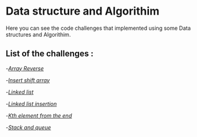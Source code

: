 # Data structure and Algorithim 
Here you can see the code challenges that implemented using some Data structures and Algorithim.

## List of the challenges : 


-*[Array Reverse](https://github.com/11mones/data-structures-and-algorithms/blob/array-reverse/Array_reverse.md)*


-*[Insert shift array](https://github.com/11mones/data-structures-and-algorithms/blob/main/insertShiftArray.md)*


-*[Linked list](https://github.com/11mones/data-structures-and-algorithms/blob/main/linked_list.md)*



-*[Linked list insertion](https://github.com/11mones/data-structures-and-algorithms/blob/main/Linked_list_insertion.md)*


-*[Kth element from the end](https://github.com/11mones/data-structures-and-algorithms/blob/main/k-th%20value%20from%20the%20end.md)*


-*[Stack and queue](https://github.com/11mones/data-structures-and-algorithms/blob/main/Stack%20and%20queue.md)*









